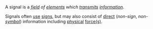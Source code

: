 A signal is a *[field](https://github.com/gcassel/Modular-Organization-Terminology/blob/master/terms/field.md) of [elements](https://github.com/gcassel/Modular-Organization-Terminology/blob/master/terms/element.md)  which [transmits](https://github.com/gcassel/Modular-Organization-Terminology/blob/master/terms/transmit.md) [information](https://github.com/gcassel/Modular-Organization-Terminology/blob/master/terms/information.md)*.

Signals often [use](https://github.com/gcassel/Modular-Organization-Terminology/blob/master/terms/use.md) [signs](https://github.com/gcassel/Modular-Organization-Terminology/blob/master/terms/sign.md), but may also consist of [direct](https://github.com/gcassel/Modular-Organization-Terminology/blob/master/terms/direct.md) (*non-sign*, *non-[symbol](https://github.com/gcassel/Modular-Organization-Terminology/blob/master/terms/symbol.md)*) information including [physical](https://github.com/gcassel/Modular-Organization-Terminology/blob/master/terms/physical.md) [force(s)](https://github.com/gcassel/Modular-Organization-Terminology/blob/master/terms/force.md). 
